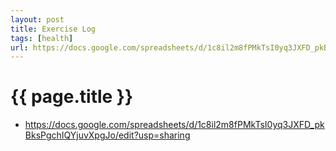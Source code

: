 ```yaml
---
layout: post
title: Exercise Log 
tags: [health]
url: https://docs.google.com/spreadsheets/d/1c8il2m8fPMkTsI0yq3JXFD_pkBksPgchIQYjuvXpgJo/edit?usp=sharing
---
```

{{ page.title }}
================
* https://docs.google.com/spreadsheets/d/1c8il2m8fPMkTsI0yq3JXFD_pkBksPgchIQYjuvXpgJo/edit?usp=sharing